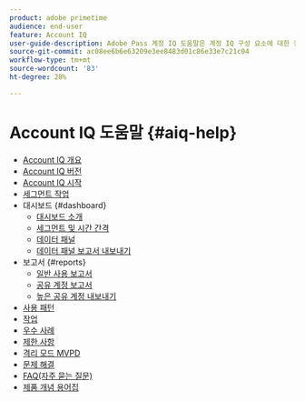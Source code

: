 ```yaml
---
product: adobe primetime
audience: end-user
feature: Account IQ
user-guide-description: Adobe Pass 계정 IQ 도움말은 계정 IQ 구성 요소에 대한 정보를 제공하고 다양한 구성 요소를 사용하기 위한 사용자 여정을 안내합니다.
source-git-commit: ac08ee6b6e63209e3ee8483d01c86e33e7c21c04
workflow-type: tm+mt
source-wordcount: '83'
ht-degree: 28%

---
```


# Account IQ 도움말 {#aiq-help}

+ [Account IQ 개요](/help/accountiq/home.md)
+ [Account IQ 버전](/help/accountiq/versions-aiq.md)
+ [Account IQ 시작](/help/accountiq/get-started.md)
+ [세그먼트 작업](/help/accountiq/work-with-segments.md)
+ 대시보드 {#dashboard}
   + [대시보드 소개](/help/accountiq/introduction-dashboard.md)
   + [세그먼트 및 시간 간격](/help/accountiq/segments-timeinterval.md)
   + [데이터 패널](/help/accountiq/data-panels.md)
   + [데이터 패널 보고서 내보내기](/help/accountiq/export-reports.md)
+ 보고서 {#reports}
   + [일반 사용 보고서](/help/accountiq/general-usage-reports.md)
   + [공유 계정 보고서](/help/accountiq/shared-acc-reports.md)
   + [높은 공유 계정 내보내기](/help/accountiq/export-acc-information.md)
+ [사용 패턴](/help/accountiq/usage-patterns.md)
+ [작업](/help/accountiq/operations.md)
+ [우수 사례](/help/accountiq/best-practices.md)
+ [제한 사항](/help/accountiq/limitations.md)
+ [격리 모드 MVPD](/help/accountiq/isolation-mode.md)
+ [문제 해결](/help/accountiq/troubleshoot.md)
+ [FAQ(자주 묻는 질문)](/help/accountiq/faq.md)
+ [제품 개념 용어집](/help/accountiq/product-concepts.md)
